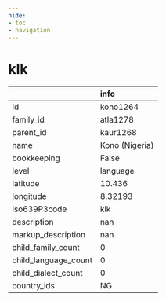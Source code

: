 ```yaml
---
hide:
- toc
- navigation
---
```

# klk
|                      | info           |
|:---------------------|:---------------|
| id                   | kono1264       |
| family_id            | atla1278       |
| parent_id            | kaur1268       |
| name                 | Kono (Nigeria) |
| bookkeeping          | False          |
| level                | language       |
| latitude             | 10.436         |
| longitude            | 8.32193        |
| iso639P3code         | klk            |
| description          | nan            |
| markup_description   | nan            |
| child_family_count   | 0              |
| child_language_count | 0              |
| child_dialect_count  | 0              |
| country_ids          | NG             |